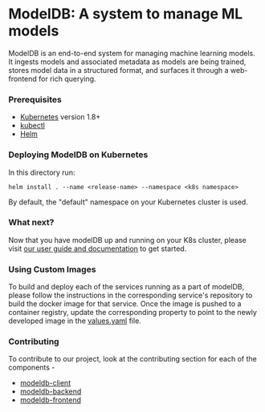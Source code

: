 # ModelDB: A system to manage ML models

ModelDB is an end-to-end system for managing machine learning models. It ingests models and associated metadata as models are being trained, stores model data in a structured format, and surfaces it through a web-frontend for rich querying.

### Prerequisites

- [Kubernetes](https://kubernetes.io/docs/home/) version 1.8+
- [kubectl](https://kubernetes.io/docs/tasks/tools/install-kubectl/)
- [Helm](https://helm.sh/)

### Deploying ModelDB on Kubernetes

In this directory run:

```
helm install . --name <release-name> --namespace <k8s namespace>
```
By default, the "default" namespace on your Kubernetes cluster is used.

### What next?

Now that you have modelDB up and running on your K8s cluster, please visit
[our user guide and documentation](https://docs.verta.ai/en/master/index.html) to get started.

### Using Custom Images

To build and deploy each of the services running as a part of modelDB, please follow the instructions in the
corresponding service's repository to build the docker image for that service.
Once the image is pushed to a container registry, update the corresponding property to point to the newly
developed image in the [values.yaml](https://github.com/VertaAI/modeldb/chart/modeldb/values.yaml) file.

### Contributing

To contribute to our project, look at the contributing section for each of the components -
* [modeldb-client](https://github.com/VertaAI/modeldb/tree/master/client/README.md)
* [modeldb-backend](https://github.com/VertaAI/modeldb/tree/master/backend/README.md)
* [modeldb-frontend](https://github.com/VertaAI/modeldb/tree/master/webapp/README.md)
